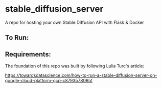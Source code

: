 # stable_diffusion_server
A repo for hosting your own Stable Diffusion API with Flask & Docker

## To Run:

## Requirements:



The foundation of this repo was built by following Lulia Turc's article:

https://towardsdatascience.com/how-to-run-a-stable-diffusion-server-on-google-cloud-platform-gcp-c879357808bf
